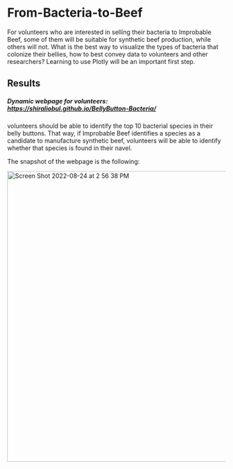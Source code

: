 # From-Bacteria-to-Beef

For volunteers who are interested in selling their bacteria to Improbable Beef, some of them will be suitable for synthetic beef production, while others will not. What is the best way to visualize the types of bacteria that colonize their bellies, how to best convey data to volunteers and other researchers? Learning to use Plotly will be an important first step.  

## Results 
##### Dynamic webpage for volunteers: https://shiraliobul.github.io/BellyButton-Bacteria/
volunteers should be able to identify the top 10 bacterial species in their belly buttons. That way, if Improbable Beef identifies a species as a candidate to manufacture synthetic beef, volunteers will be able to identify whether that species is found in their navel.

The snapshot of the webpage is the following:


<img width="669" alt="Screen Shot 2022-08-24 at 2 56 38 PM" src="https://user-images.githubusercontent.com/65901034/186501387-ff77050c-6ba8-4e92-8e14-26d6104f5cd6.png">

